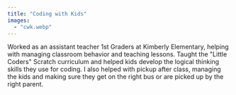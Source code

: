```yaml
---
title: "Coding with Kids"
images:
  - "cwk.webp"
---
```

Worked as an assistant teacher 1st Graders at Kimberly Elementary, helping with managing classroom behavior and teaching lessons. Taught the "Little Coders" Scratch curriculum and helped kids develop the logical thinking skills they use for coding. I also helped with pickup after class, managing the kids and making sure they get on the right bus or are picked up by the right parent.
